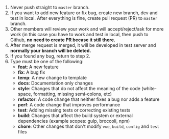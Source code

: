 1. Never push straight to `master` branch.
2. If you want to add new feature or fix bug, create new branch, dev and test in local. After everything is fine, create pull request (PR) to `master` branch.
3. Other members will review your work and will accept/reject/ask for more work (in this case you have to work and test in local, then push to Github, <b>no need to create PR becase it still there.</b>
4. After merge request is merged, it will be developed in test server and <b>normally your branch will be deleted.</b>
5. If you found any bug, return to step 2.
6. Type must be one of the following:
    - **feat**: A new feature
    - **fix**: A bug fix
    - **temp**: A new change to template
    - **docs**: Documentation only changes
    - **style**: Changes that do not affect the meaning of the code (white-space, formatting, missing semi-colons, etc)
    - **refactor**: A code change that neither fixes a bug nor adds a feature
    - **perf**: A code change that improves performance
    - **test**: Adding missing tests or correcting existing tests
    - **build**: Changes that affect the build system or external dependencies (example scopes: gulp, broccoli, npm)
    - **chore**: Other changes that don't modify `vue`, `build`, `config` and `test` files
